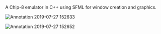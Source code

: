 A Chip-8 emulator in C++ using SFML for window creation and graphics.


![Annotation 2019-07-27 152633](https://user-images.githubusercontent.com/34605386/61994525-ff2f3900-b083-11e9-9feb-3530b99a48b2.jpg)

![Annotation 2019-07-27 152652](https://user-images.githubusercontent.com/34605386/61994526-01919300-b084-11e9-84cd-c2963c3c0c28.jpg)

